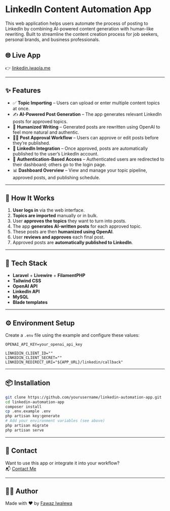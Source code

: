 # LinkedIn Content Automation App

This web application helps users automate the process of posting to LinkedIn by combining AI-powered content generation with human-like rewriting. Built to streamline the content creation process for job seekers, personal brands, and business professionals.

## 🌐 Live App

👉 [linkedin.iwaola.me](https://linkedin.iwaola.me)

---

## ✨ Features

- ✅ **Topic Importing** – Users can upload or enter multiple content topics at once.
- ✍️ **AI-Powered Post Generation** – The app generates relevant LinkedIn posts for approved topics.
- 🤖 **Humanized Writing** – Generated posts are rewritten using OpenAI to feel more natural and authentic.
- 🕵️‍♂️ **Post Approval Workflow** – Users can approve or edit posts before they’re published.
- 📅 **LinkedIn Integration** – Once approved, posts are automatically published to the user’s LinkedIn account.
- 🔐 **Authentication-Based Access** – Authenticated users are redirected to their dashboard; others go to the login page.
- 📊 **Dashboard Overview** – View and manage your topic pipeline, approved posts, and publishing schedule.

---

## 🔁 How It Works

1. **User logs in** via the web interface.
2. **Topics are imported** manually or in bulk.
3. User **approves the topics** they want to turn into posts.
4. The app **generates AI-written posts** for each approved topic.
5. These posts are then **humanized using OpenAI**.
6. User **reviews and approves** each final post.
7. Approved posts are **automatically published to LinkedIn**.

---

## 🔧 Tech Stack

- **Laravel** + **Livewire** + **FilamentPHP**
- **Tailwind CSS**
- **OpenAI API**
- **LinkedIn API**
- **MySQL**
- **Blade templates**

---

## ⚙️ Environment Setup

Create a `.env` file using the example and configure these values:

```env
OPENAI_API_KEY=your_openai_api_key

LINKEDIN_CLIENT_ID=""
LINKEDIN_CLIENT_SECRET=""
LINKEDIN_REDIRECT_URI="${APP_URL}/linkedin/callback"
```

---

## 📦 Installation

```bash
git clone https://github.com/yourusername/linkedin-automation-app.git
cd linkedin-automation-app
composer install
cp .env.example .env
php artisan key:generate
# Add your environment variables (see above)
php artisan migrate
php artisan serve
```

---

## 📣 Contact

Want to use this app or integrate it into your workflow?  
📬 [Contact Me](https://iwaola.me#contact)

---

## 🧑‍💻 Author

Made with ❤️ by [Fawaz Iwalewa](https://iwaola.me)
